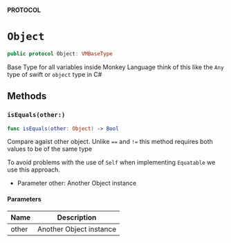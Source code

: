 **PROTOCOL**

# `Object`

```swift
public protocol Object: VMBaseType
```

Base Type for all variables inside Monkey Language
think of this like the `Any` type of swift or `object`
type in C#

## Methods
### `isEquals(other:)`

```swift
func isEquals(other: Object) -> Bool
```

Compare agaist other object. Unlike `==` and `!=` this method requires
both values to be of the same type

To avoid problems with the use of `Self` when implementing
`Equatable` we use this approach.
- Parameter other: Another Object instance

#### Parameters

| Name | Description |
| ---- | ----------- |
| other | Another Object instance |